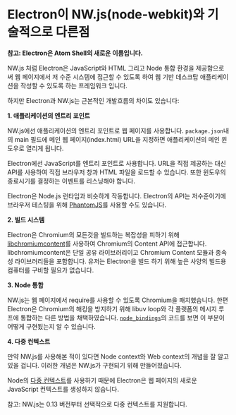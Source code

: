 # Electron이 NW.js(node-webkit)와 기술적으로 다른점

__참고: Electron은 Atom Shell의 새로운 이름입니다.__

NW.js 처럼 Electron은 JavaScript와 HTML 그리고 Node 통합 환경을 제공함으로써 웹
페이지에서 저 수준 시스템에 접근할 수 있도록 하여 웹 기반 데스크탑 애플리케이션을
작성할 수 있도록 하는 프레임워크 입니다.

하지만 Electron과 NW.js는 근본적인 개발흐름의 차이도 있습니다:

__1. 애플리케이션의 엔트리 포인트__

NW.js에선 애플리케이션의 엔트리 포인트로 웹 페이지를 사용합니다. `package.json`내의
main 필드에 메인 웹 페이지(index.html) URL을 지정하면 애플리케이션의 메인 윈도우로
열리게 됩니다.

Electron에선 JavaScript를 엔트리 포인트로 사용합니다. URL을 직접 제공하는 대신 API를
사용하여 직접 브라우저 창과 HTML 파일을 로드할 수 있습니다. 또한 윈도우의 종료시기를
결정하는 이벤트를 리스닝해야 합니다.

Electron은 Node.js 런타임과 비슷하게 작동합니다. Electron의 API는 저수준이기에
브라우저 테스팅을 위해 [PhantomJS](http://phantomjs.org/)를 사용할 수도 있습니다.

__2. 빌드 시스템__

Electron은 Chromium의 모든것을 빌드하는 복잡성을 피하기 위해
[libchromiumcontent](https://github.com/brightray/libchromiumcontent)를 사용하여
Chromium의 Content API에 접근합니다. libchromiumcontent은 단일 공유 라이브러리이고
Chromium Content 모듈과 종속성 라이브러리들을 포함합니다. 유저는 Electron을 빌드 하기
위해 높은 사양의 빌드용 컴퓨터를 구비할 필요가 없습니다.

__3. Node 통합__

NW.js는 웹 페이지에서 require를 사용할 수 있도록 Chromium을 패치했습니다. 한편
Electron은 Chromium의 해킹을 방지하기 위해 libuv loop와 각 플랫폼의 메시지 루프에
통합하는 다른 방법을 채택하였습니다. [`node_bindings`][node-bindings]의 코드를 보면
이 부분이 어떻게 구현됬는지 알 수 있습니다.

__4. 다중 컨텍스트__

만약 NW.js를 사용해본 적이 있다면 Node context와 Web context의 개념을 잘 알고 있을
겁니다. 이러한 개념은 NW.js가 구현되기 위해 만들어졌습니다.

Node의 [다중 컨텍스트](http://strongloop.com/strongblog/whats-new-node-js-v0-12-multiple-context-execution/)를
사용하기 때문에 Electron은 웹 페이지의 새로운 JavaScript 컨텍스트를 생성하지 않습니다.

참고: NW.js는 0.13 버전부터 선택적으로 다중 컨텍스트를 지원합니다.

[node-bindings]: https://github.com/electron/electron/tree/master/atom/common
